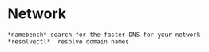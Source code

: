 # Network

	*namebench* search for the faster DNS for your network
	*resolvectl*  resolve domain names
